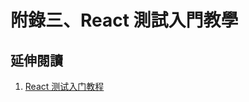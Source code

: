 # 附錄三、React 測試入門教學

## 延伸閱讀
1. [React 测试入门教程](http://www.ruanyifeng.com/blog/2016/02/react-testing-tutorial.html)